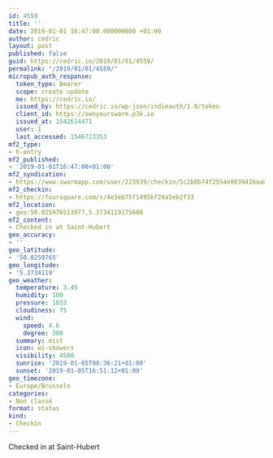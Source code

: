 ```yaml
---
id: 4559
title: ''
date: 2019-01-01 16:47:00.000000000 +01:00
author: cedric
layout: post
published: false
guid: https://cedric.io/2019/01/01/4559/
permalink: "/2019/01/01/4559/"
micropub_auth_response:
  token_type: Bearer
  scope: create update
  me: https://cedric.io/
  issued_by: https://cedric.io/wp-json/indieauth/1.0/token
  client_id: https://ownyourswarm.p3k.io
  issued_at: 1542614471
  user: 1
  last_accessed: 1546723353
mf2_type:
- h-entry
mf2_published:
- '2019-01-01T16:47:00+01:00'
mf2_syndication:
- https://www.swarmapp.com/user/223939/checkin/5c2b8b74f2554e0039416aa8
mf2_checkin:
- https://foursquare.com/v/4e3eb75f1495bf24a5eb2f33
mf2_location:
- geo:50.025976513977,5.3734119175608
mf2_content:
- Checked in at Saint-Hubert
geo_accuracy:
- ''
geo_latitude:
- '50.0259765'
geo_longitude:
- '5.3734119'
geo_weather:
  temperature: 3.45
  humidity: 100
  pressure: 1033
  cloudiness: 75
  wind:
    speed: 4.6
    degree: 300
  summary: mist
  icon: wi-showers
  visibility: 4500
  sunrise: '2019-01-05T08:36:21+01:00'
  sunset: '2019-01-05T16:51:12+01:00'
geo_timezone:
- Europe/Brussels
categories:
- Non classé
format: status
kind:
- Checkin
---
```

Checked in at Saint-Hubert